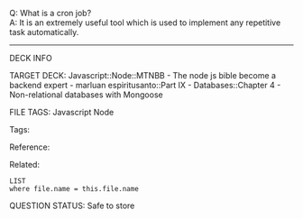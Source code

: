 Q: What is a cron job?  
A: It is an extremely useful tool which is used to implement any repetitive task automatically.


---

DECK INFO

TARGET DECK: Javascript::Node::MTNBB - The node js bible become a backend expert - marluan espiritusanto::Part IX - Databases::Chapter 4 - Non-relational databases with Mongoose

FILE TAGS: Javascript Node

Tags:

Reference:

Related:

```dataview
LIST
where file.name = this.file.name
```

QUESTION STATUS: Safe to store